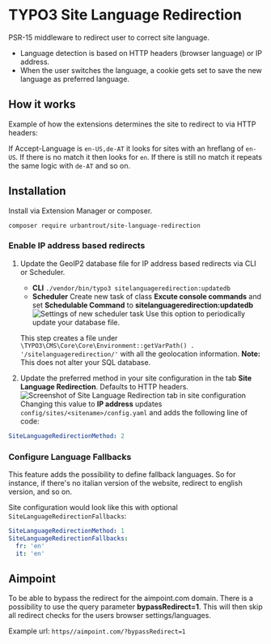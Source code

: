 # TYPO3 Site Language Redirection

PSR-15 middleware to redirect user to correct site language.

- Language detection is based on HTTP headers (browser language) or IP address.
- When the user switches the language, a cookie gets set to save the new language as preferred language.

## How it works

Example of how the extensions determines the site to redirect to via HTTP headers:

If Accept-Language is `en-US,de-AT` it looks for sites with an hreflang of `en-US`. If there is no match it then looks for `en`. If there is still no match it repeats the same logic with `de-AT` and so on.

## Installation

Install via Extension Manager or composer.

`composer require urbantrout/site-language-redirection`

### Enable IP address based redirects

1. Update the GeoIP2 database file for IP address based redirects via CLI or Scheduler.
    * **CLI**
    `./vendor/bin/typo3 sitelanguageredirection:updatedb`
    * **Scheduler**
    Create new task of class **Excute console commands** and set **Schedulable Command** to **sitelanguageredirection:updatedb**
    ![Settings of new scheduler task](Documentation/Images/scheduler.png)
    Use this option to periodically update your database file.

    This step creates a file under `\TYPO3\CMS\Core\Core\Environment::getVarPath() . '/sitelanguageredirection/'` with all the geolocation information.
    **Note:** This does not alter your SQL database.
2. Update the preferred method in your site configuration in the tab **Site Language Redirection**. Defaults to HTTP headers.
![Screenshot of Site Language Redirection tab in site configuration](Documentation/Images/site-config.png)
Changing this value to **IP address** updates `config/sites/<sitename>/config.yaml` and adds the following line of code:
```yaml
SiteLanguageRedirectionMethod: 2
```

### Configure Language Fallbacks

This feature adds the possibility to define fallback languages. So for instance, if there's no italian version of the website, redirect to english version, and so on.

Site configuration would look like this with optional `SiteLanguageRedirectionFallbacks`:

```yaml
SiteLanguageRedirectionMethod: 1
SiteLanguageRedirectionFallbacks:
  fr: 'en'
  it: 'en'
```

## Aimpoint

To be able to bypass the redirect for the aimpoint.com domain. There is
a possibility to use the query parameter **bypassRedirect=1**. This
will then skip all redirect checks for the users browser settings/languages.

Example url: ```https//aimpoint.com/?bypassRedirect=1```
